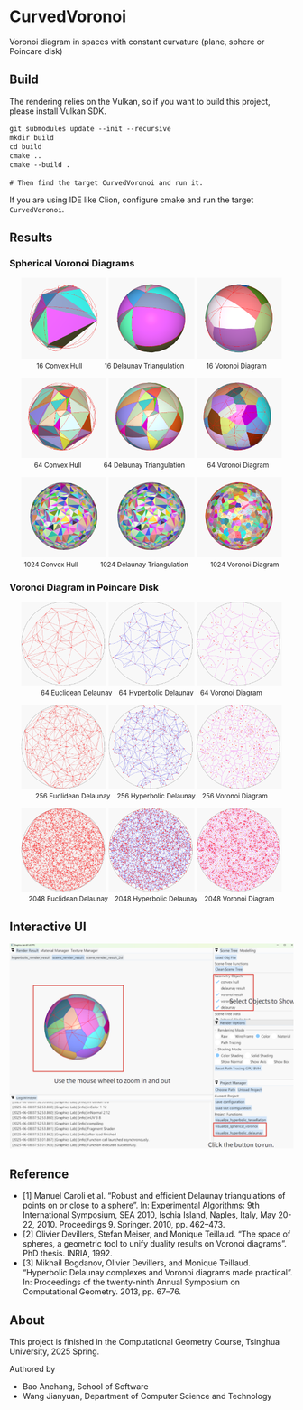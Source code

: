 # CurvedVoronoi
Voronoi diagram in spaces with constant curvature (plane, sphere or Poincare disk)

## Build
The rendering relies on the Vulkan, so if you want to build this project, please install Vulkan SDK.

```
git submodules update --init --recursive
mkdir build
cd build
cmake ..
cmake --build .

# Then find the target CurvedVoronoi and run it.
```

If you are using IDE like Clion, configure cmake and run the target `CurvedVoronoi`.

## Results

### Spherical Voronoi Diagrams
<p align="center">
  <img src="assets/spherical/16_convex.png" width="30%">
  <img src="assets/spherical/16_delaunay.png" width="30%">
  <img src="assets/spherical/16_voronoi.png" width="30%"><br>
  <small>16 Convex Hull</small>&nbsp;&nbsp;&nbsp;&nbsp;&nbsp;&nbsp;&nbsp;&nbsp;&nbsp;
  <small>16 Delaunay Triangulation</small>&nbsp;&nbsp;&nbsp;&nbsp;&nbsp;&nbsp;&nbsp;&nbsp;&nbsp;
  <small>16 Voronoi Diagram</small>
</p>
<p align="center">
  <img src="assets/spherical/64_convex.png" width="30%">
  <img src="assets/spherical/64_delaunay.png" width="30%">
  <img src="assets/spherical/64_voronoi.png" width="30%"><br>
  <small>64 Convex Hull</small>&nbsp;&nbsp;&nbsp;&nbsp;&nbsp;&nbsp;&nbsp;&nbsp;&nbsp;
  <small>64 Delaunay Triangulation</small>&nbsp;&nbsp;&nbsp;&nbsp;&nbsp;&nbsp;&nbsp;&nbsp;&nbsp;
  <small>64 Voronoi Diagram</small>
</p>
<p align="center">
  <img src="assets/spherical/1024_convex.png" width="30%">
  <img src="assets/spherical/1024_delaunay.png" width="30%">
  <img src="assets/spherical/1024_voronoi.png" width="30%"><br>
  <small>1024 Convex Hull</small>&nbsp;&nbsp;&nbsp;&nbsp;&nbsp;&nbsp;&nbsp;&nbsp;&nbsp;
  <small>1024 Delaunay Triangulation</small>&nbsp;&nbsp;&nbsp;&nbsp;&nbsp;&nbsp;&nbsp;&nbsp;&nbsp;
  <small>1024 Voronoi Diagram</small>
</p>

### Voronoi Diagram in Poincare Disk

<p align="center">
  <img src="assets/hyperbolic/64_e_complex.png" width="30%">
  <img src="assets/hyperbolic/64_h_complex.png" width="30%">
  <img src="assets/hyperbolic/64_voronoi.png" width="30%"><br>
  <small>64 Euclidean Delaunay</small>&nbsp;&nbsp;
  <small>64 Hyperbolic Delaunay</small>&nbsp;&nbsp;
  <small>64 Voronoi Diagram</small>
</p>
<p align="center">
  <img src="assets/hyperbolic/256_e_complex.png" width="30%">
  <img src="assets/hyperbolic/256_h_complex.png" width="30%">
  <img src="assets/hyperbolic/256_voronoi.png" width="30%"><br>
  <small>256 Euclidean Delaunay</small>&nbsp;&nbsp;
  <small>256 Hyperbolic Delaunay</small>&nbsp;&nbsp;
  <small>256 Voronoi Diagram</small>
</p>
<p align="center">
  <img src="assets/hyperbolic/2048_e_complex.png" width="30%">
  <img src="assets/hyperbolic/2048_h_complex.png" width="30%">
  <img src="assets/hyperbolic/2048_voronoi.png" width="30%"><br>
  <small>2048 Euclidean Delaunay</small>&nbsp;&nbsp;
  <small>2048 Hyperbolic Delaunay</small>&nbsp;&nbsp;
  <small>2048 Voronoi Diagram</small>
</p>

## Interactive UI

![](assets/ui.png)

## Reference

- [1] Manuel Caroli et al. “Robust and efficient Delaunay triangulations of points on or close to a
sphere”. In: Experimental Algorithms: 9th International Symposium, SEA 2010, Ischia Island,
Naples, Italy, May 20-22, 2010. Proceedings 9. Springer. 2010, pp. 462–473.
- [2] Olivier Devillers, Stefan Meiser, and Monique Teillaud. “The space of spheres, a geometric tool
to unify duality results on Voronoi diagrams”. PhD thesis. INRIA, 1992.
- [3] Mikhail Bogdanov, Olivier Devillers, and Monique Teillaud. “Hyperbolic Delaunay complexes
and Voronoi diagrams made practical”. In: Proceedings of the twenty-ninth Annual Symposium
on Computational Geometry. 2013, pp. 67–76.

## About

This project is finished in the Computational Geometry Course, Tsinghua University, 2025 Spring.

Authored by 
- Bao Anchang, School of Software
- Wang Jianyuan, Department of Computer Science and Technology